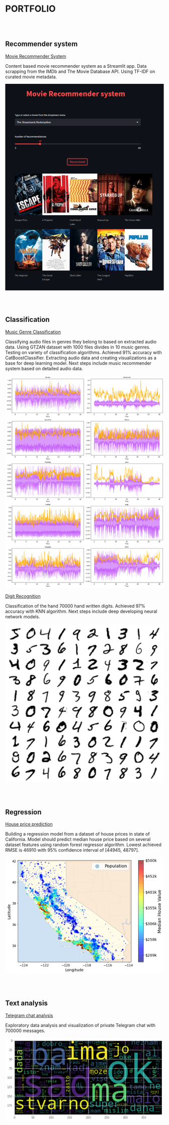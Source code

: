 # PORTFOLIO

<br><br>

## Recommender system

[Movie Recommender System](https://github.com/mju-git/movie-recommender)

Content based movie recommender system as a Streamlit app. 
Data scrapping from the IMDb and The Movie Database API. 
Using TF-IDF on curated movie metadata.  

<img src="./images/recommender.png"  alt="recommender">

<br><br>

## Classification

[Music Genre Classification](https://github.com/mju-git/Music-Genre-Classification)

Classifying audio files in genres they belong to based on extracted audio data. Using GTZAN dataset with 1000 files divides in 10 music genres. Testing on variety of classification algorithms. Achieved 91% accuracy with CatBoostClassifier. Extracting audio data and creating visualizations as a base for deep learning model. Next steps include music recommender system based on detailed audio data.

<img src="./images/audio_classifier.png"  alt="audio_classifier">


[Digit Recognition](https://github.com/mju-git/MNIST)

Classification of the hand 70000 hand written digits. Achieved 97% accuracy with KNN algorithm. Next steps include deep developing neural network models. 

<img src="./images/digits.png"  alt="digits">

<br><br>

## Regression

[House price prediction](https://github.com/mju-git/housing-prices)

Building a regression model from a dataset of house prices in state of California. Model should predict median house price based on several dataset features using random forest regressor algorithm. Lowest achieved RMSE is 46910 with 95% confidence interval of [44945, 48797].

<img src="./images/california_housing.png"  alt="california_housing">

<br><br>

## Text analysis

[Telegram chat analysis](https://github.com/mju-git/chat-analysis)

Exploratory data analysis and visualization of private Telegram chat with 700000 messages.

<img src="./images/word_cloud.png"  alt="word_cloud">



